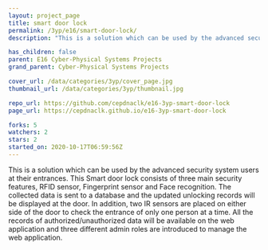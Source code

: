 ```yaml
---
layout: project_page
title: smart door lock
permalink: /3yp/e16/smart-door-lock/
description: "This is a solution which can be used by the advanced security system users at their entrances. This Smart door lock consists of three main security features, RFID sensor, Fingerprint sensor and Face recognition. The collected data is sent to a database and the updated unlocking records will be displayed at the door. In addition, two IR sensors are placed on either side of the door to check the entrance of only one person at a time. All the records of authorized/unauthorized data will be available on the web application and three different admin roles are introduced to manage the web application."

has_children: false
parent: E16 Cyber-Physical Systems Projects
grand_parent: Cyber-Physical Systems Projects

cover_url: /data/categories/3yp/cover_page.jpg
thumbnail_url: /data/categories/3yp/thumbnail.jpg

repo_url: https://github.com/cepdnaclk/e16-3yp-smart-door-lock
page_url: https://cepdnaclk.github.io/e16-3yp-smart-door-lock

forks: 5
watchers: 2
stars: 2
started_on: 2020-10-17T06:59:56Z
---
```

This is a solution which can be used by the advanced security system users at their entrances. This Smart door lock consists of three main security features, RFID sensor, Fingerprint sensor and Face recognition. The collected data is sent to a database and the updated unlocking records will be displayed at the door. In addition, two IR sensors are placed on either side of the door to check the entrance of only one person at a time. All the records of authorized/unauthorized data will be available on the web application and three different admin roles are introduced to manage the web application.


